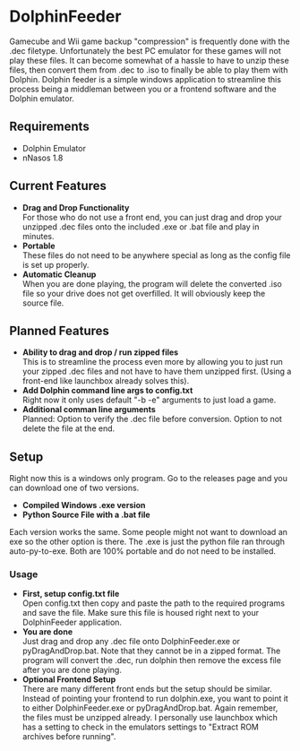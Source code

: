 # DolphinFeeder
Gamecube and Wii game backup "compression" is frequently done with the .dec filetype.  Unfortunately the best PC emulator for these games will not play these files.  It can become somewhat of a hassle to have to unzip these files, then convert them from .dec to .iso to finally be able to play them with Dolphin.  Dolphin feeder is a simple windows application to streamline this process being a middleman between you or a frontend software and the Dolphin emulator.

## Requirements
- Dolphin Emulator
- nNasos 1.8

## Current Features
- **Drag and Drop Functionality**
	<br>For those who do not use a front end, you can just drag and drop your unzipped .dec files onto the included .exe or .bat file and play in minutes.
- **Portable**
	<br>These files do not need to be anywhere special as long as the config file is set up properly.
- **Automatic Cleanup**
	<br>When you are done playing, the program will delete the converted .iso file so your drive does not get overfilled.  It will obviously keep the source file.

## Planned Features
- **Ability to drag and drop / run zipped files**
	<br>This is to streamline the process even more by allowing you to just run your zipped .dec files and not have to have them unzipped first.  (Using a front-end like launchbox already solves this).
- **Add Dolphin command line args to config.txt**
	<br>Right now it only uses default "-b -e" arguments to just load a game.
- **Additional comman line arguments**
	<br>Planned: Option to verify the .dec file before conversion.  Option to not delete the file at the end.

## Setup
Right now this is a windows only program.  Go to the releases page and you can download one of two versions.

- **Compiled Windows .exe version**
- **Python Source File with a .bat file**

Each version works the same.  Some people might not want to download an exe so the other option is there.  The .exe is just the python file ran through auto-py-to-exe.  Both are 100% portable and do not need to be installed.

### Usage
- **First, setup config.txt file**
	<br>Open config.txt then copy and paste the path to the required programs and save the file.  Make sure this file is housed right next to your DolphinFeeder application.
- **You are done**
	<br>Just drag and drop any .dec file onto DolphinFeeder.exe or pyDragAndDrop.bat.  Note that they cannot be in a zipped format.  The program will convert the .dec, run dolphin then remove the excess file after you are done playing.
-  **Optional Frontend Setup**
	<br>There are many different front ends but the setup should be similar.  Instead of pointing your frontend to run dolphin.exe, you want to point it to either DolphinFeeder.exe or pyDragAndDrop.bat.  Again remember, the files must be unzipped already.  I personally use launchbox which has a setting to check in the emulators settings to "Extract ROM archives before running".  
